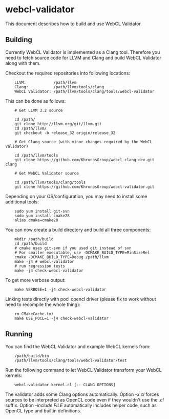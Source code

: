 webcl-validator
===============

This document describes how to build and use WebCL Validator.

Building
--------

Currently WebCL Validator is implemented as a Clang tool. Therefore
you need to fetch source code for LLVM and Clang and build WebCL
Validator along with them.

Checkout the required repositories into following locations:

        LLVM:            /path/llvm
        Clang:           /path/llvm/tools/clang
        WebCL Validator: /path/llvm/tools/clang/tools/webcl-validator

This can be done as follows:

        # Get LLVM 3.2 source

        cd /path/
        git clone http://llvm.org/git/llvm.git
        cd /path/llvm/
        git checkout -b release_32 origin/release_32

        # Get Clang source (with minor changes required by the WebCL Validator)
        
        cd /path/llvm/tools
        git clone https://github.com/KhronosGroup/webcl-clang-dev.git clang
        
        # Get WebCL Validator source

        cd /path/llvm/tools/clang/tools
        git clone https://github.com/KhronosGroup/webcl-validator.git

Depending on your OS/configuration, you may need to install some additional tools:

        sudo yum install git-svn
        sudo yum install cmake28
        alias cmake=cmake28

You can now create a build directory and build all three components:

        mkdir /path/build
        cd /path/build
        # cmake uses git-svn if you used git instead of svn
        # For smaller executable, use -DCMAKE_BUILD_TYPE=MinSizeRel
        cmake -DCMAKE_BUILD_TYPE=Debug /path/llvm
        make -j4 # webcl-validator
        # run regression tests
        make -j4 check-webcl-validator

To get more verbose output:

        make VERBOSE=1 -j4 check-webcl-validator

Linking tests directly with pocl opencl driver (please fix to work without need to recompile the whole thing):

        rm CMakeCache.txt
        make USE_POCL=1 -j4 check-webcl-validator

Running
-------

You can find the WebCL Validator and example WebCL kernels from:

        /path/build/bin
        /path/llvm/tools/clang/tools/webcl-validator/test
        
Run the following command to let WebCL Validator transform your WebCL
kernels:

        webcl-validator kernel.cl [-- CLANG OPTIONS]

The validator adds some Clang options automatically. Option *-x cl*
forces sources to be interpreted as OpenCL code even if they wouldn't
use the *.cl* suffix. Option *-include FILE* automatically includes
helper code, such as OpenCL type and builtin definitions.

